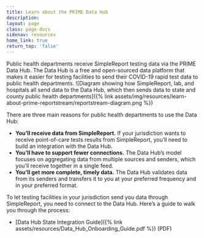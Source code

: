 ```yaml
---
title: Learn about the PRIME Data Hub
description:
layout: page
class: page-docs
sidenav: resources
home_link: true
return_top: 'false'
---
```


Public health departments receive SimpleReport testing data via the PRIME Data Hub. The Data Hub is a free and open-sourced data platform that makes it easier for testing facilities to send their COVID-19 rapid test data to public health departments.
![Diagram showing how SimpleReport, lab, and hospitals all send data to the Data Hub, which then sends data to state and county public health departments]({% link assets/img/resources/learn-about-prime-reportstream/reportstream-diagram.png %})

There are three main reasons for public health departments to use the Data Hub:
- **You’ll receive data from SimpleReport.** If your jurisdiction wants to receive point-of-care tests results from SimpleReport, you’ll need to build an integration with the Data Hub.
- **You’ll have to support fewer connections.** The Data Hub’s model focuses on aggregating data from multiple sources and senders, which you’ll receive together in a single feed.
- **You’ll get more complete, timely data.** The Data Hub validates data from its senders and transfers it to you at your preferred frequency and in your preferred format.

To let testing facilities in your jurisdiction send you data through SimpleReport, you need to connect to the Data Hub. Here’s a guide to walk you through the process:
- [Data Hub State Integration Guide]({% link assets/resources/Data_Hub_Onboarding_Guide.pdf %}) (PDF)
